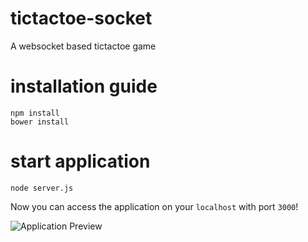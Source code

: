 # tictactoe-socket

A websocket based tictactoe game

# installation guide

```
npm install
bower install
```

# start application
```
node server.js
```

Now you can access the application on your `localhost` with port `3000`!

![Application Preview]('./preview/app.png')
